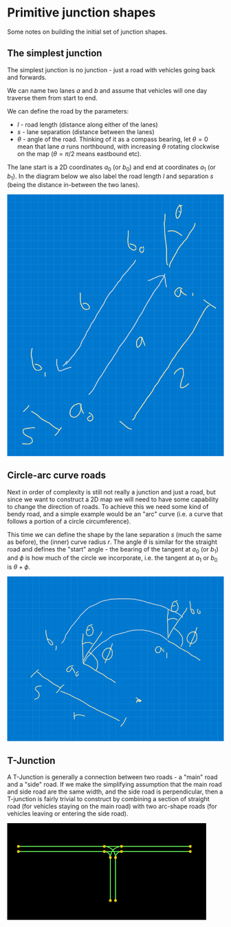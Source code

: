 # Primitive junction shapes

Some notes on building the initial set of junction shapes.

## The simplest junction

The simplest junction is no junction - just a road with vehicles going
back and forwards.

We can name two lanes $a$ and $b$ and assume that vehicles will one
day traverse them from start to end. 

We can define the road by the parameters:

* $l$ - road length (distance along either of the lanes)
* $s$ - lane separation (distance between the lanes)
* $\theta$ - angle of the road. Thinking of it as a compass
  bearing, let $\theta=0$ mean that lane $a$ runs northbound,
  with increasing $\theta$ rotating clockwise on the map
  ($\theta=\pi/2$ means eastbound etc).

The lane start is a 2D coordinates $a_0$ (or $b_0$)
and end at coordinates $a_1$ (or $b_1$). In the diagram below we also
label the road length $l$ and separation $s$ (being the distance
in-between the two lanes).

![](images/a-b.png)


## Circle-arc curve roads

Next in order of complexity is still not really a junction and just
a road, but since we want to construct a 2D map we will need to have
some capability to change the direction of roads. To achieve this we
need some kind of bendy road, and a simple example would be an "arc"
curve (i.e. a curve that follows a portion of a circle circumference).

This time we can define the shape by the lane separation $s$ (much
the same as before), the (inner) curve radius $r$. The angle $\theta$
is similar for the straight road and defines the "start" angle -
the bearing of the tangent at $a_0$ (or $b_1$) and $\phi$ is how much
of the circle we incorporate, i.e. the tangent at $a_1$ or $b_0$ is
$\theta+\phi$.

![](images/arc.png)

## T-Junction


A T-Junction is generally a connection between two roads - a "main"
road and a "side" road. If we make the simplifying assumption that
the main road and side road are the same width, and the side road is
perpendicular, then a T-junction is fairly trivial to construct by
combining a section of straight road (for vehicles staying on the
main road) with two arc-shape roads (for vehicles leaving or entering
the side road).

![](images/t-junc.png)